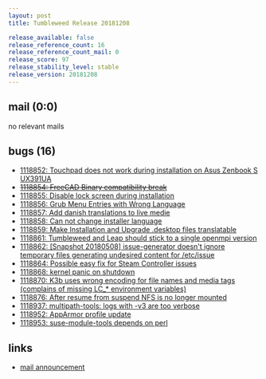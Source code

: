 ```yaml
---
layout: post
title: Tumbleweed Release 20181208

release_available: false
release_reference_count: 16
release_reference_count_mail: 0
release_score: 97
release_stability_level: stable
release_version: 20181208
---
```


## mail (0:0)

no relevant mails

## bugs (16)

<!--more-->

- [1118852: Touchpad does not work during installation on Asus Zenbook S UX391UA](https://bugzilla.opensuse.org/show_bug.cgi?id=1118852)
- ~~[1118854: FreeCAD Binary compatibility break](https://bugzilla.opensuse.org/show_bug.cgi?id=1118854)~~
- [1118855: Disable lock screen during installation](https://bugzilla.opensuse.org/show_bug.cgi?id=1118855)
- [1118856: Grub Menu Entries with Wrong Language](https://bugzilla.opensuse.org/show_bug.cgi?id=1118856)
- [1118857: Add danish translations to live medie](https://bugzilla.opensuse.org/show_bug.cgi?id=1118857)
- [1118858: Can not change installer language](https://bugzilla.opensuse.org/show_bug.cgi?id=1118858)
- [1118859: Make Installation and Upgrade .desktop files translatable](https://bugzilla.opensuse.org/show_bug.cgi?id=1118859)
- [1118861: Tumbleweed and Leap should stick to a single openmpi version](https://bugzilla.opensuse.org/show_bug.cgi?id=1118861)
- [1118862: \[Snapshot 20180508\] issue-generator doesn't ignore temporary files generating undesired content for /etc/issue](https://bugzilla.opensuse.org/show_bug.cgi?id=1118862)
- [1118864: Possible easy fix for Steam Controller issues](https://bugzilla.opensuse.org/show_bug.cgi?id=1118864)
- [1118868: kernel panic on shutdown](https://bugzilla.opensuse.org/show_bug.cgi?id=1118868)
- [1118870: K3b uses wrong encoding for file names and media tags (complains of missing LC_* environment variables)](https://bugzilla.opensuse.org/show_bug.cgi?id=1118870)
- [1118876: After resume from suspend NFS is no longer mounted](https://bugzilla.opensuse.org/show_bug.cgi?id=1118876)
- [1118937: multipath-tools: logs with -v3 are too verbose](https://bugzilla.opensuse.org/show_bug.cgi?id=1118937)
- [1118952: AppArmor profile update](https://bugzilla.opensuse.org/show_bug.cgi?id=1118952)
- [1118953: suse-module-tools depends on perl](https://bugzilla.opensuse.org/show_bug.cgi?id=1118953)



## links

- [mail announcement](https://lists.opensuse.org/opensuse-factory/2018-12/msg00066.html)
